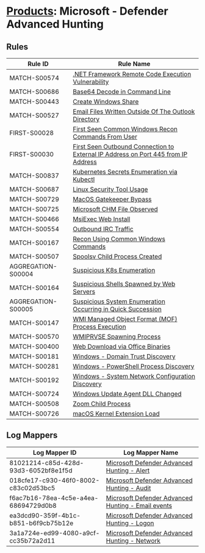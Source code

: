 # [Products](README.md): Microsoft - Defender Advanced Hunting

## Rules

|Rule ID|Rule Name|
|----|----|
|MATCH-S00574|[.NET Framework Remote Code Execution Vulnerability](../rules/MATCH-S00574.md)|
|MATCH-S00686|[Base64 Decode in Command Line](../rules/MATCH-S00686.md)|
|MATCH-S00443|[Create Windows Share](../rules/MATCH-S00443.md)|
|MATCH-S00527|[Email Files Written Outside Of The Outlook Directory](../rules/MATCH-S00527.md)|
|FIRST-S00028|[First Seen Common Windows Recon Commands From User](../rules/FIRST-S00028.md)|
|FIRST-S00030|[First Seen Outbound Connection to External IP Address on Port 445 from IP Address](../rules/FIRST-S00030.md)|
|MATCH-S00837|[Kubernetes Secrets Enumeration via Kubectl](../rules/MATCH-S00837.md)|
|MATCH-S00687|[Linux Security Tool Usage](../rules/MATCH-S00687.md)|
|MATCH-S00729|[MacOS Gatekeeper Bypass](../rules/MATCH-S00729.md)|
|MATCH-S00725|[Microsoft CHM File Observed](../rules/MATCH-S00725.md)|
|MATCH-S00466|[MsiExec Web Install](../rules/MATCH-S00466.md)|
|MATCH-S00554|[Outbound IRC Traffic](../rules/MATCH-S00554.md)|
|MATCH-S00167|[Recon Using Common Windows Commands](../rules/MATCH-S00167.md)|
|MATCH-S00507|[Spoolsv Child Process Created](../rules/MATCH-S00507.md)|
|AGGREGATION-S00004|[Suspicious K8s Enumeration](../rules/AGGREGATION-S00004.md)|
|MATCH-S00164|[Suspicious Shells Spawned by Web Servers](../rules/MATCH-S00164.md)|
|AGGREGATION-S00005|[Suspicious System Enumeration Occurring in Quick Succession](../rules/AGGREGATION-S00005.md)|
|MATCH-S00147|[WMI Managed Object Format (MOF) Process Execution](../rules/MATCH-S00147.md)|
|MATCH-S00570|[WMIPRVSE Spawning Process](../rules/MATCH-S00570.md)|
|MATCH-S00400|[Web Download via Office Binaries](../rules/MATCH-S00400.md)|
|MATCH-S00181|[Windows - Domain Trust Discovery](../rules/MATCH-S00181.md)|
|MATCH-S00281|[Windows - PowerShell Process Discovery](../rules/MATCH-S00281.md)|
|MATCH-S00192|[Windows - System Network Configuration Discovery](../rules/MATCH-S00192.md)|
|MATCH-S00724|[Windows Update Agent DLL Changed](../rules/MATCH-S00724.md)|
|MATCH-S00508|[Zoom Child Process](../rules/MATCH-S00508.md)|
|MATCH-S00726|[macOS Kernel Extension Load](../rules/MATCH-S00726.md)|


## Log Mappers

|Log Mapper ID|Log Mapper Name|
|----|----|
|81021214-c85d-428d-93d3-6052bf8e1f5d|[Microsoft Defender Advanced Hunting - Alert](../mappings/81021214-c85d-428d-93d3-6052bf8e1f5d.md)|
|018cfe17-c930-46f0-8002-c83c02d53bc5|[Microsoft Defender Advanced Hunting - Audit](../mappings/018cfe17-c930-46f0-8002-c83c02d53bc5.md)|
|f6ac7b16-78ea-4c5e-a4ea-68694729d0b8|[Microsoft Defender Advanced Hunting - Email events](../mappings/f6ac7b16-78ea-4c5e-a4ea-68694729d0b8.md)|
|ea3dcd90-359f-4b1c-b851-b6f9cb75b12e|[Microsoft Defender Advanced Hunting - Logon](../mappings/ea3dcd90-359f-4b1c-b851-b6f9cb75b12e.md)|
|3a1a724e-ed99-4080-a9cf-cc35b72a2d11|[Microsoft Defender Advanced Hunting - Network](../mappings/3a1a724e-ed99-4080-a9cf-cc35b72a2d11.md)|


